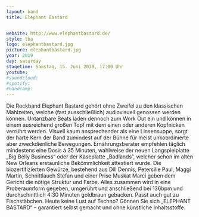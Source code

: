 ```yaml
---
layout: band
title: Elephant Bastard


website: http://www.elephantbastard.de/
style: tba
logo: elephantbastard.jpg
picture: elephantbastard.jpg
year: 2019
day: saturday
stagetime: Samstag, 15. Juni 2019, 17:00 Uhr
youtube:
#soundcloud:
#spotify:
#bandcamp:
---
```


Die Rockband Elephant Bastard gehört ohne Zweifel zu den klassischen Mahlzeiten, welche (fast
ausschließlich) audiovisuell genossen werden können. Untanzbare Beats laden dennoch zum Work
Out ein und können in einem ausreichend großen Topf mit dem einen oder anderen Kopfnicken
verrührt werden. Visuell kaum ansprechender als eine Linsensuppe, sorgt der harte Kern der Band
zumindest auf der Bühne für meist unkoordinierte aber zweckdienliche Bewegungen.
Ernährungsberater empfehlen täglich mindestens eine Dosis à 35 Minuten, wahlweise der neuen
Langspielplatte „Big Belly Business“ oder der Käseplatte „Badlands“, welcher schon im alten New
Orleans erstaunliche Bekömmlichkeit attestiert wurde. Die biozertifizierten Gewürze, bestehend aus
Dill Dennis, Petersilie Paul, Maggi Martin, Schnittlauch Stefan und einer Prise Muskat Marci geben
dem Gericht die nötige Struktur und Farbe. Alles zusammen wird in eine Proberaumform gegeben,
umgerührt und anschließend bei 136bpm und durchschnittlich 4:30 Minuten goldbraun gebacken.
Passt auch gut zu Fischstäbchen. Heute keine Lust auf Techno? Gönnen Sie sich „ELEPHANT
BASTARD“ – garantiert selbst gemacht und ohne künstliche Inhaltsstoffe.
